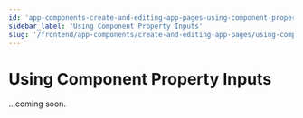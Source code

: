 ```yaml
---
id: 'app-components-create-and-editing-app-pages-using-component-property-inputs'
sidebar_label: 'Using Component Property Inputs'
slug: '/frontend/app-components/create-and-editing-app-pages/using-component-property-inputs'
---
```


# Using Component Property Inputs

...coming soon.
